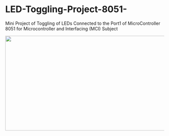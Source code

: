 # LED-Toggling-Project-8051-
Mini Project of Toggling of LEDs Connected to the Port1 of MicroController 8051 for Microcontroller and Interfacing (MCI) Subject

<p align="center">
  <img height="300" width="600" src="[https://user-images.githubusercontent.com/84805840/122628621-c44da880-d0d4-11eb-9504-d4d24d3a991d.jpg](https://github.com/harshchouhan3122/LED-Toggling-Project-8051-/blob/master/LED%20Toggling%20Green.jpeg)">
</p>
